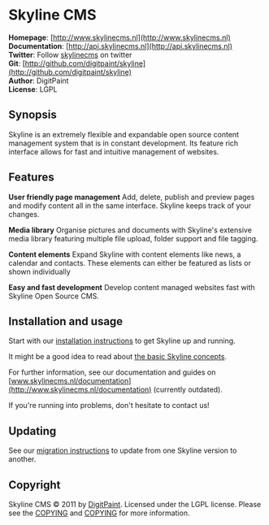 Skyline CMS
===========

**Homepage**:  [http://www.skylinecms.nl](http://www.skylinecms.nl)   
**Documentation**:  [http://api.skylinecms.nl](http://api.skylinecms.nl)   
**Twitter**:   Follow [skylinecms](http://www.twitter.com/skylinecms) on twitter  
**Git**:       [http://github.com/digitpaint/skyline](http://github.com/digitpaint/skyline)   
**Author**:    DigitPaint  
**License**:   LGPL

Synopsis
--------

Skyline is an extremely flexible and expandable open source content management system that is in constant
development. Its feature rich interface allows for fast and intuitive management of websites.

Features
--------

**User friendly page management** Add, delete, publish and preview pages and modify content all in the same
interface. Skyline keeps track of your changes.

**Media library** Organise pictures and documents with Skyline's extensive media library featuring multiple file
upload, folder support and file tagging.

**Content elements** Expand Skyline with content elements like news, a calendar and contacts. These elements can
either be featured as lists or shown individually

**Easy and fast development** Develop content managed websites fast with Skyline Open Source CMS.

Installation and usage
----------------------

Start with our [installation instructions](doc/INSTALL.md) to get Skyline up and running.

It might be a good idea to read about [the basic Skyline concepts](doc/concepts.md).

For further information, see our documentation and guides on
[www.skylinecms.nl/documentation](http://www.skylinecms.nl/documentation) (currently outdated).

If you're running into problems, don't hesitate to contact us!

Updating
--------

See our [migration instructions](doc/MIGRATION.md) to update from one Skyline version to another. 


Copyright
---------

Skyline CMS &copy; 2011 by [DigitPaint](mailto:info@digitpaint.nl). Licensed under the LGPL
license. Please see the [COPYING](COPYING) and [COPYING](COPYING.LESSER) for more information.
